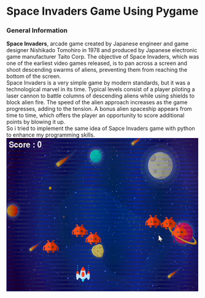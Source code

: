 # Space Invaders Game Using Pygame

### General Information
<b>Space Invaders</b>, arcade game created by Japanese engineer and game designer Nishikado Tomohiro in 1978 and produced by Japanese electronic game manufacturer Taito Corp. The objective of Space Invaders, which was one of the earliest video games released, is to pan across a screen and shoot descending swarms of aliens, preventing them from reaching the bottom of the screen.  
Space Invaders is a very simple game by modern standards, but it was a technological marvel in its time. Typical levels consist of a player piloting a laser cannon to battle columns of descending aliens while using shields to block alien fire. The speed of the alien approach increases as the game progresses, adding to the tension. A bonus alien spaceship appears from time to time, which offers the player an opportunity to score additional points by blowing it up.  
So i tried to implement the same idea of Sapce Invaders game with python to enhance my programming skills.  
<img alt="GIF" src="VID-20210330-WA0000.gif" width="500" height="400" />

